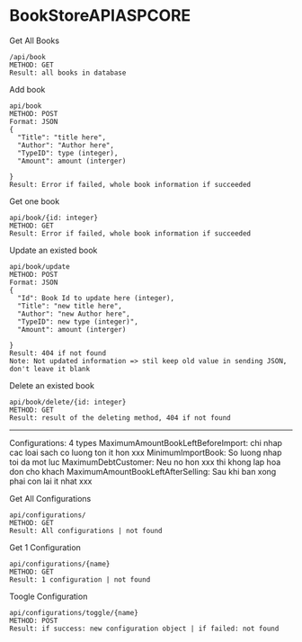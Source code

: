 # BookStoreAPIASPCORE
Get All Books
```
/api/book 
METHOD: GET
Result: all books in database
```
Add book
``` 
api/book
METHOD: POST
Format: JSON
{
  "Title": "title here",
  "Author": "Author here",
  "TypeID": type (integer),
  "Amount": amount (interger)

}
Result: Error if failed, whole book information if succeeded

```

Get one book
```
api/book/{id: integer}
METHOD: GET
Result: Error if failed, whole book information if succeeded

```
Update an existed book
```
api/book/update
METHOD: POST
Format: JSON
{
  "Id": Book Id to update here (integer),
  "Title": "new title here",
  "Author": "new Author here",
  "TypeID": new type (integer)",
  "Amount": amount (interger)

}
Result: 404 if not found
Note: Not updated information => stil keep old value in sending JSON, don't leave it blank
```

Delete an existed book
```
api/book/delete/{id: integer}
METHOD: GET
Result: result of the deleting method, 404 if not found

```

----------------------------------------------------------------------------------------------------------
Configurations: 4 types
MaximumAmountBookLeftBeforeImport: chi nhap cac loai sach co luong ton it hon xxx
MinimumImportBook: So luong nhap toi da mot luc
MaximumDebtCustomer: Neu no hon xxx thi khong lap hoa don cho khach
MaximumAmountBookLeftAfterSelling: Sau khi ban xong phai con lai it nhat xxx



Get All Configurations
```
api/configurations/
METHOD: GET
Result: All configurations | not found
```

Get 1 Configuration
```
api/configurations/{name}
METHOD: GET
Result: 1 configuration | not found
```

Toogle Configuration
```
api/configurations/toggle/{name}
METHOD: POST
Result: if success: new configuration object | if failed: not found

```

